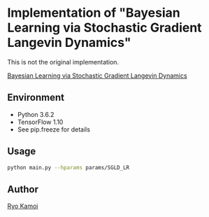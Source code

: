 # Implementation of "Bayesian Learning via Stochastic Gradient Langevin Dynamics"

This is not the original implementation.

[Bayesian Learning via Stochastic Gradient Langevin Dynamics](https://www.ics.uci.edu/~welling/publications/papers/stoclangevin_v6.pdf)

## Environment
 * Python 3.6.2
 * TensorFlow 1.10
 * See pip.freeze for details

## Usage

```sh
python main.py --hparams params/SGLD_LR
```

## Author

[Ryo Kamoi](https://ryokamoi.github.io/)
